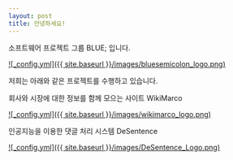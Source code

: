 ```yaml
---
layout: post
title: 안녕하세요!
---
```


소프트웨어 프로젝트 그룹 BLUE; 입니다.

[![_config.yml]({{ site.baseurl }}/images/bluesemicolon_logo.png)](https://www.bluesemicolon.com)

저희는 아래와 같은 프로젝트를 수행하고 있습니다.

회사와 시장에 대한 정보를 함께 모으는 사이트 WikiMarco

[![_config.yml]({{ site.baseurl }}/images/wikimarco_logo.png)](https://www.wikimarco.com)

인공지능을 이용한 댓글 처리 시스템 DeSentence

[![_config.yml]({{ site.baseurl }}/images/DeSentence_Logo.png)](https://www.desentence.com)
